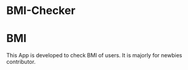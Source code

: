 # BMI-Checker
# BMI
This App is developed to check BMI of users. It is majorly for newbies contributor.
